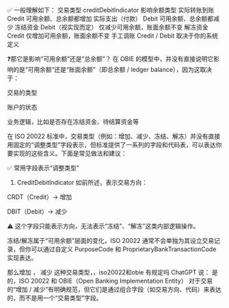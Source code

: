 


✅ 一般理解如下：
交易类型	creditDebitIndicator	影响余额类型
实际转账到账	Credit	可用余额、总余额都增加
实际支出（付款）	Debit	可用余额、总余额都减少
冻结资金	Debit（视实现而定）	仅减少可用余额，账面余额不变
解冻资金	Credit	仅增加可用余额，账面余额不变
手工调账	Credit / Debit	取决于你的系统定义


❓那它是影响“可用余额”还是“总余额”？
在 OBIE 的模型中，并没有直接说明它影响的是“可用余额”还是“账面余额”（即总余额 / ledger balance），因为这取决于：

交易的类型

账户的状态

业务逻辑，比如是否存在冻结资金、待结算资金等



在 ISO 20022 标准中，交易类型（例如：增加、减少、冻结、解冻）并没有直接用固定的“调整类型”字段表示，但标准提供了一系列的字段和代码表，可以表达你要实现的这些含义。下面是常见做法和建议：


✅ 常用字段表示“调整类型”
1. CreditDebitIndicator
   如前所述，表示交易方向：

CRDT（Credit）→ 增加

DBIT（Debit）→ 减少

⚠️ 这个字段只能表示方向，无法表示“冻结”、“解冻”这类内部逻辑操作。



冻结/解冻属于“可用余额”层面的变化，ISO 20022 通常不会单独为其设立交易记录，但你可以通过自定义 PurposeCode 和 ProprietaryBankTransactionCode 实现表达。



那么增加  ，  减少 这种交易类型，，iso20022和obie 有规定吗
ChatGPT 说：
是的，ISO 20022 和 OBIE（Open Banking Implementation Entity） 对于交易的“增加 / 减少”有明确规范，但它们是通过组合字段（如交易方向、代码）来表达的，而不是用一个“交易类型”字段。